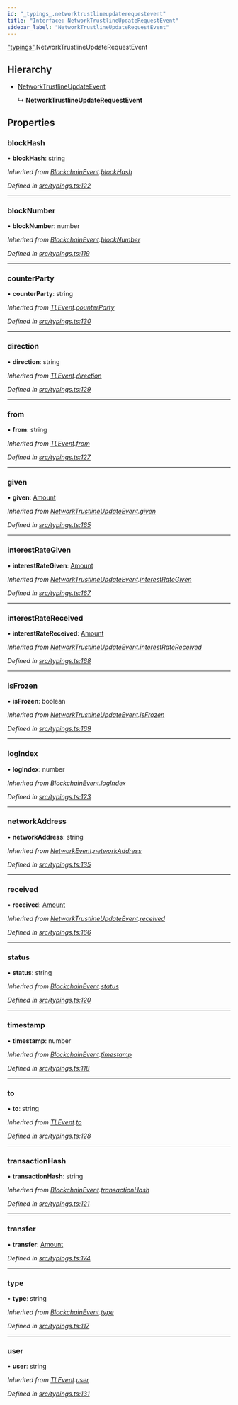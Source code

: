 ```yaml
---
id: "_typings_.networktrustlineupdaterequestevent"
title: "Interface: NetworkTrustlineUpdateRequestEvent"
sidebar_label: "NetworkTrustlineUpdateRequestEvent"
---
```


["typings"](../modules/_typings_.md).NetworkTrustlineUpdateRequestEvent

## Hierarchy

* [NetworkTrustlineUpdateEvent](_typings_.networktrustlineupdateevent.md)

  ↳ **NetworkTrustlineUpdateRequestEvent**

## Properties

### blockHash

•  **blockHash**: string

*Inherited from [BlockchainEvent](_typings_.blockchainevent.md).[blockHash](_typings_.blockchainevent.md#blockhash)*

*Defined in [src/typings.ts:122](https://github.com/trustlines-protocol/clientlib/blob/8b30ce1/src/typings.ts#L122)*

___

### blockNumber

•  **blockNumber**: number

*Inherited from [BlockchainEvent](_typings_.blockchainevent.md).[blockNumber](_typings_.blockchainevent.md#blocknumber)*

*Defined in [src/typings.ts:119](https://github.com/trustlines-protocol/clientlib/blob/8b30ce1/src/typings.ts#L119)*

___

### counterParty

•  **counterParty**: string

*Inherited from [TLEvent](_typings_.tlevent.md).[counterParty](_typings_.tlevent.md#counterparty)*

*Defined in [src/typings.ts:130](https://github.com/trustlines-protocol/clientlib/blob/8b30ce1/src/typings.ts#L130)*

___

### direction

•  **direction**: string

*Inherited from [TLEvent](_typings_.tlevent.md).[direction](_typings_.tlevent.md#direction)*

*Defined in [src/typings.ts:129](https://github.com/trustlines-protocol/clientlib/blob/8b30ce1/src/typings.ts#L129)*

___

### from

•  **from**: string

*Inherited from [TLEvent](_typings_.tlevent.md).[from](_typings_.tlevent.md#from)*

*Defined in [src/typings.ts:127](https://github.com/trustlines-protocol/clientlib/blob/8b30ce1/src/typings.ts#L127)*

___

### given

•  **given**: [Amount](_typings_.amount.md)

*Inherited from [NetworkTrustlineUpdateEvent](_typings_.networktrustlineupdateevent.md).[given](_typings_.networktrustlineupdateevent.md#given)*

*Defined in [src/typings.ts:165](https://github.com/trustlines-protocol/clientlib/blob/8b30ce1/src/typings.ts#L165)*

___

### interestRateGiven

•  **interestRateGiven**: [Amount](_typings_.amount.md)

*Inherited from [NetworkTrustlineUpdateEvent](_typings_.networktrustlineupdateevent.md).[interestRateGiven](_typings_.networktrustlineupdateevent.md#interestrategiven)*

*Defined in [src/typings.ts:167](https://github.com/trustlines-protocol/clientlib/blob/8b30ce1/src/typings.ts#L167)*

___

### interestRateReceived

•  **interestRateReceived**: [Amount](_typings_.amount.md)

*Inherited from [NetworkTrustlineUpdateEvent](_typings_.networktrustlineupdateevent.md).[interestRateReceived](_typings_.networktrustlineupdateevent.md#interestratereceived)*

*Defined in [src/typings.ts:168](https://github.com/trustlines-protocol/clientlib/blob/8b30ce1/src/typings.ts#L168)*

___

### isFrozen

•  **isFrozen**: boolean

*Inherited from [NetworkTrustlineUpdateEvent](_typings_.networktrustlineupdateevent.md).[isFrozen](_typings_.networktrustlineupdateevent.md#isfrozen)*

*Defined in [src/typings.ts:169](https://github.com/trustlines-protocol/clientlib/blob/8b30ce1/src/typings.ts#L169)*

___

### logIndex

•  **logIndex**: number

*Inherited from [BlockchainEvent](_typings_.blockchainevent.md).[logIndex](_typings_.blockchainevent.md#logindex)*

*Defined in [src/typings.ts:123](https://github.com/trustlines-protocol/clientlib/blob/8b30ce1/src/typings.ts#L123)*

___

### networkAddress

•  **networkAddress**: string

*Inherited from [NetworkEvent](_typings_.networkevent.md).[networkAddress](_typings_.networkevent.md#networkaddress)*

*Defined in [src/typings.ts:135](https://github.com/trustlines-protocol/clientlib/blob/8b30ce1/src/typings.ts#L135)*

___

### received

•  **received**: [Amount](_typings_.amount.md)

*Inherited from [NetworkTrustlineUpdateEvent](_typings_.networktrustlineupdateevent.md).[received](_typings_.networktrustlineupdateevent.md#received)*

*Defined in [src/typings.ts:166](https://github.com/trustlines-protocol/clientlib/blob/8b30ce1/src/typings.ts#L166)*

___

### status

•  **status**: string

*Inherited from [BlockchainEvent](_typings_.blockchainevent.md).[status](_typings_.blockchainevent.md#status)*

*Defined in [src/typings.ts:120](https://github.com/trustlines-protocol/clientlib/blob/8b30ce1/src/typings.ts#L120)*

___

### timestamp

•  **timestamp**: number

*Inherited from [BlockchainEvent](_typings_.blockchainevent.md).[timestamp](_typings_.blockchainevent.md#timestamp)*

*Defined in [src/typings.ts:118](https://github.com/trustlines-protocol/clientlib/blob/8b30ce1/src/typings.ts#L118)*

___

### to

•  **to**: string

*Inherited from [TLEvent](_typings_.tlevent.md).[to](_typings_.tlevent.md#to)*

*Defined in [src/typings.ts:128](https://github.com/trustlines-protocol/clientlib/blob/8b30ce1/src/typings.ts#L128)*

___

### transactionHash

•  **transactionHash**: string

*Inherited from [BlockchainEvent](_typings_.blockchainevent.md).[transactionHash](_typings_.blockchainevent.md#transactionhash)*

*Defined in [src/typings.ts:121](https://github.com/trustlines-protocol/clientlib/blob/8b30ce1/src/typings.ts#L121)*

___

### transfer

•  **transfer**: [Amount](_typings_.amount.md)

*Defined in [src/typings.ts:174](https://github.com/trustlines-protocol/clientlib/blob/8b30ce1/src/typings.ts#L174)*

___

### type

•  **type**: string

*Inherited from [BlockchainEvent](_typings_.blockchainevent.md).[type](_typings_.blockchainevent.md#type)*

*Defined in [src/typings.ts:117](https://github.com/trustlines-protocol/clientlib/blob/8b30ce1/src/typings.ts#L117)*

___

### user

•  **user**: string

*Inherited from [TLEvent](_typings_.tlevent.md).[user](_typings_.tlevent.md#user)*

*Defined in [src/typings.ts:131](https://github.com/trustlines-protocol/clientlib/blob/8b30ce1/src/typings.ts#L131)*
